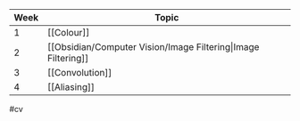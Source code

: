 | Week | Topic                                                         |
| ---- | ------------------------------------------------------------- |
| 1    | [[Colour]]                                                    |
| 2    | [[Obsidian/Computer Vision/Image Filtering\|Image Filtering]] |
| 3    | [[Convolution]]                                               |
| 4    | [[Aliasing]]                                                  |

#cv
